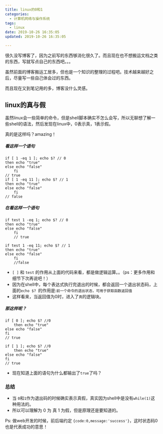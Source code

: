 ```yaml
---
title: linux的0和1
categories:
  - 计算机网络与操作系统
tags:
  - linux
date: 2019-10-26 16:35:05
updated: 2019-10-26 16:35:05

---
```


很久没写博客了，因为之前写的东西够消化很久了。而且现在也不想搬运文档之类的东西，写就写点自己的东西吧。。。

虽然前面的博客搬运工居多，但也是一个知识的整理的过程吧。技术越来越好之后，尽量写一些自己体会过的东西。

而且现在又到笔记用的多，博客没什么灵感。

## linux的真与假

虽然linux会一些简单的命令，但是shell脚本确实不怎么会写，所以无聊想了解一些shell的语法，然后发现在linux中，0表示真，1表示假。

真的是这样吗？amazing！

##### 看这样一个语句

```shell
if [ 1 -eq 1 ]; echo $? // 0
then echo "true"
else echo "false"
	fi
// true
if [ 1 -eq 11 ]; echo $? // 1
then echo "true"
else echo "false"
	fi
// false
```

##### 在看这样一个语句

```shell
if test 1 -eq 1; echo $? // 0
then echo "true"
else echo "false"
	fi
	// true
	
if test 1 -eq 11; echo $? // 1
then echo "true"
else echo "false"
	fi
	//false
```

- `[ ]` 和 `test` 的作用从上面的代码来看，都是做逻辑运算。。（ps：更多作用和细节下次再说吧！）
- 因为在shell中，每个表达式执行完退出的时候，都会返回一个退出状态码，上面的`echo $? `的作用是:`前一个命令的退出状态，可用于获取函数返回值`
- 这样看来，当返回值为0时，进入了`真`的逻辑块。

##### 那这样呢？

```shell
if [ 0 ]; echo $? //0
	then echo "true"
else echo "false"
fi
// true

if [ 1 ]; echo $? //0
	then echo "true"
else echo "false"
fi
// true

```

- 现在知道上面的语句为什么都输出了`true`了吗？



### 总结

- 当 `0`和`1`作为退出码的时候确实表示真假，真实因为shell中是没有`while(1)`这种用法的。
- 所以可以理解为 0 为 真  1 为假，但是原理还是要知道的。



Ps: 做web开发的时候，前后端约定 `{code:0,message:'success'}`，这时状态码0也是代表成功的意思！